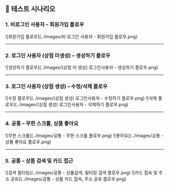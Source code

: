 ## 🧪 테스트 시나리오

### 1. 비로그인 사용자 – 회원가입 플로우

![회원가입 플로우](../images/비 로그인 사용자 - 회원가입 플로우.png)

---

### 2. 로그인 사용자 (상점 미생성) – 생성하기 플로우

![생성하기 플로우](../images/(상점 미 생성) 로그인사용자 - 생성하기 플로우.png)

---

### 3. 로그인 사용자 (상점 생성) – 수정/삭제 플로우

![수정 플로우](../images/(상점 생성) 로그인사용자 - 수정하기 플로우.png)
![삭제 플로우](../images/(상점 생성) 로그인사용자 - 삭제하기 플로우.png)

---

### 4. 공통 – 무한 스크롤, 상품 좋아요

![무한 스크롤](../images/공통 - 무한 스크롤 플로우.png)
![좋아요](../images/공통 - 상품 좋아요 플로우.png)

---

### 5. 공통 – 상품 검색 및 카드 접근

![검색 필터링](../images/공통 - 상품검색, 필터링 검색 플로우.png)
![카드 접속 및 주소 공유](../images/공통 - 상품 카드 접속, 주소 공유 플로우.png)
